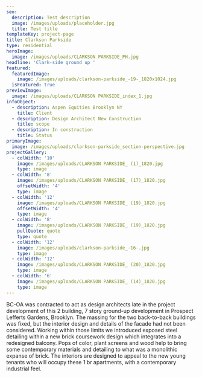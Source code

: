 ```yaml
---
seo:
  description: Test description
  image: /images/uploads/placeholder.jpg
  title: Test title
templateKey: project-page
title: Clarkson Parkside
type: residential
heroImage:
  image: /images/uploads/CLARKSON PARKSIDE_PH.jpg
headline: 'Clark-side ground up '
featured:
  featuredImage:
    image: /images/uploads/clarkson-parkside_-19-_1820x1024.jpg
  isFeatured: true
previewImage:
  image: /images/uploads/CLARKSON PARKSIDE_index_1.jpg
infoObject:
  - description: Aspen Equities Brooklyn NY
    title: Client
  - description: Design Architect New Construction
    title: scope
  - description: In construction
    title: Status
primaryImage:
  image: /images/uploads/clarkson-parkside_section-perspective.jpg
projectGallery:
  - colWidth: '10'
    image: /images/uploads/CLARKSON PARKSIDE_ (1)_1820.jpg
    type: image
  - colWidth: '8'
    image: /images/uploads/CLARKSON PARKSIDE_ (17)_1820.jpg
    offsetWidth: '4'
    type: image
  - colWidth: '12'
    image: /images/uploads/CLARKSON PARKSIDE_ (19)_1820.jpg
    offsetWidth: '4'
    type: image
  - colWidth: '8'
    image: /images/uploads/CLARKSON PARKSIDE_ (19)_1820.jpg
    pullQuote: quote
    type: quote
  - colWidth: '12'
    image: /images/uploads/clarkson-parkside_-16-.jpg
    type: image
  - colWidth: '12'
    image: /images/uploads/CLARKSON PARKSIDE_ (20)_1820.jpg
    type: image
  - colWidth: '6'
    image: /images/uploads/CLARKSON PARKSIDE_ (14)_1820.jpg
    type: image
---
```

BC-OA was contracted to act as design architects late in the project development of this 2 building, 7 story ground-up development in Prospect Lefferts Gardens, Brooklyn. The massing for the two back-to-back buildings was fixed, but the interior design and details of the facade had not been considered. Working within those limits we introduced exposed steel detailing within a new brick coursework design which integrates into a redesigned balcony. Pops of color, plant screens and wood help to bring some contemporary materials and detailing to what was a monolithic expanse of brick. The interiors are designed to appeal to the new young tenants who will occupy these 1 br apartments, with a contemporary industrial feel.
